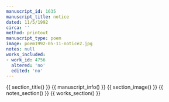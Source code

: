 ```yaml
---
manuscript_id: 1635
manuscript_title: notice
dated: 11/5/1992
circa: ''
method: printout
manuscript_type: poem
image: poem1992-05-11-notice2.jpg
notes: null
works_included:
- work_id: 4756
  altered: 'no'
  edited: 'no'
---
```


{{ section_title() }}
{{ manuscript_info() }}
{{ section_image() }}
{{ notes_section() }}
{{ works_section() }}
